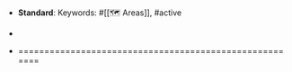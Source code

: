- **Standard**:
Keywords: #[[🗺 Areas]], #active
- 

- =======================================================
